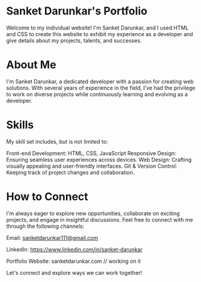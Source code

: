 
# Sanket Darunkar's Portfolio

Welcome to my individual website! I'm Sanket Darunkar, and I used HTML and CSS to create this website to exhibit my experience as a developer and give details about my projects, talents, and successes.

# About Me

I'm Sanket Darunkar, a dedicated developer with a passion for creating web solutions. With several years of experience in the field, I've had the privilege to work on diverse projects while continuously learning and evolving as a developer.

# Skills
My skill set includes, but is not limited to:

Front-end Development: HTML, CSS, JavaScript
Responsive Design: Ensuring seamless user experiences across devices.
Web Design: Crafting visually appealing and user-friendly interfaces.
Git & Version Control: Keeping track of project changes and collaboration.

# How to Connect
I'm always eager to explore new opportunities, collaborate on exciting projects, and engage in insightful discussions. Feel free to connect with me through the following channels:

Email: sanketdarunkar111@gmail.com

LinkedIn: https://www.linkedin.com/in/sanket-darunkar

Portfolio Website: sanketdarunkar.com // working on it

Let's connect and explore ways we can work together!

